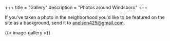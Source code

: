 +++
title = "Gallery"
description = "Photos around Windsboro"
+++

If you've taken a photo in the neighborhood you'd like to be featured on the site as a background, send it to [anelson425@gmail.com](mailto:anelson425@gmail.com).

{{< image-gallery >}}
